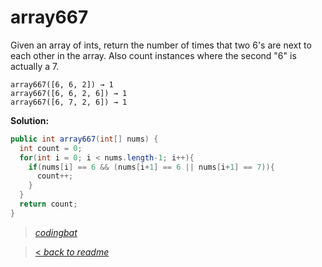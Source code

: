 # array667

Given an array of ints, return the number of times that two 6's are next to each other in the array. Also count instances where the second "6" is actually a 7.

```
array667([6, 6, 2]) → 1
array667([6, 6, 2, 6]) → 1
array667([6, 7, 2, 6]) → 1
```

**Solution:**

```java
public int array667(int[] nums) {
  int count = 0;
  for(int i = 0; i < nums.length-1; i++){
    if(nums[i] == 6 && (nums[i+1] == 6 || nums[i+1] == 7)){
      count++;
    }
  }
  return count;
}
```

> _[codingbat](http://codingbat.com/prob/p110019)_

> [< _back to readme_](/README.md)